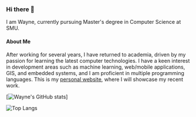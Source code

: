 ### Hi there 👋

I am Wayne, currently pursuing Master's degree in Computer Science at SMU. 

#### About Me
After working for several years, I have returned to academia, driven by my passion for learning the latest computer technologies. I have a keen interest in development areas such as machine learning, web/mobile applications, GIS, and embedded systems, and I am proficient in multiple programming languages. This is my [personal website](https://www.waynej.me), where I will showcase my recent work.

[![Wayne's GitHub stats](https://github-readme-stats.vercel.app/api?username=livingspring)]

![Top Langs](https://github-readme-stats.vercel.app/api/top-langs/?username=livingspring&layout=compact)

<!--
**livingspring/livingspring** is a ✨ _special_ ✨ repository because its `README.md` (this file) appears on your GitHub profile.

Here are some ideas to get you started:

- 🔭 I’m currently working on ...
- 🌱 I’m currently learning ...
- 👯 I’m looking to collaborate on ...
- 🤔 I’m looking for help with ...
- 💬 Ask me about ...
- 📫 How to reach me: ...
- 😄 Pronouns: ...
- ⚡ Fun fact: ...
-->
